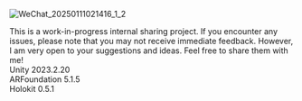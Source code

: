 ![WeChat_20250111021416_1_2](https://github.com/user-attachments/assets/1cacbc00-9609-4649-82ff-2ced8fe9ffdc)

This is a work-in-progress internal sharing project. If you encounter any issues, please note that you may not receive immediate feedback. However, I am very open to your suggestions and ideas. Feel free to share them with me!  
Unity 2023.2.20  
ARFoundation 5.1.5  
Holokit 0.5.1  
